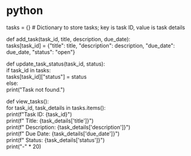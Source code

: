 # python
tasks = {}  # Dictionary to store tasks; key is task ID, value is task details  

def add_task(task_id, title, description, due_date):  
    tasks[task_id] = {"title": title, "description": description, "due_date": due_date, "status": "open"}  

def update_task_status(task_id, status):  
    if task_id in tasks:  
        tasks[task_id]["status"] = status  
    else:  
        print("Task not found.")  

def view_tasks():  
    for task_id, task_details in tasks.items():  
        print(f"Task ID: {task_id}")  
        print(f"  Title: {task_details['title']}")  
        print(f"  Description: {task_details['description']}")  
        print(f"  Due Date: {task_details['due_date']}")  
        print(f"  Status: {task_details['status']}")  
        print("-" * 20)  
